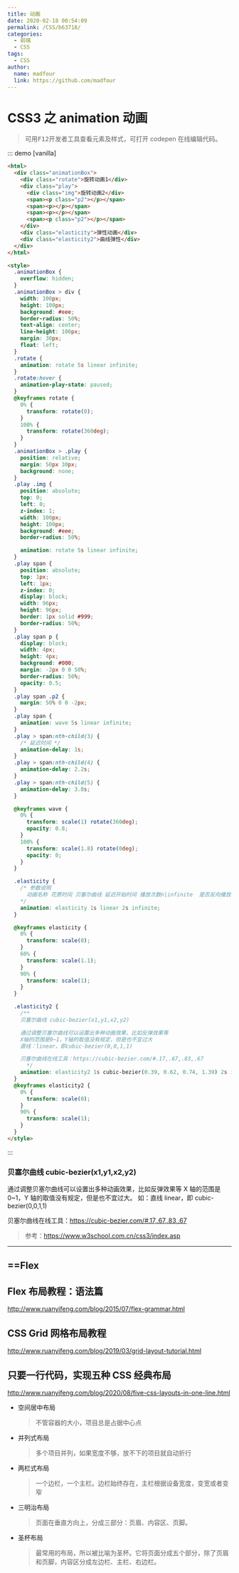 ```yaml
---
title: 动画
date: 2020-02-18 00:54:09
permalink: /CSS/b63718/
categories:
  - 前端
  - CSS
tags:
  - CSS
author:
  name: madfour
  link: https://github.com/madfour
---
```


# CSS3 之 animation 动画

> 可用<kbd>F12</kbd>开发者工具查看元素及样式，可打开 codepen 在线编辑代码。

::: demo [vanilla]

```html
<html>
  <div class="animationBox">
    <div class="rotate">旋转动画1</div>
    <div class="play">
      <div class="img">旋转动画2</div>
      <span><p class="p2"></p></span>
      <span><p></p></span>
      <span><p></p></span>
      <span><p class="p2"></p></span>
    </div>
    <div class="elasticity">弹性动画</div>
    <div class="elasticity2">曲线弹性</div>
  </div>
</html>

<style>
  .animationBox {
    overflow: hidden;
  }
  .animationBox > div {
    width: 100px;
    height: 100px;
    background: #eee;
    border-radius: 50%;
    text-align: center;
    line-height: 100px;
    margin: 30px;
    float: left;
  }
  .rotate {
    animation: rotate 5s linear infinite;
  }
  .rotate:hover {
    animation-play-state: paused;
  }
  @keyframes rotate {
    0% {
      transform: rotate(0);
    }
    100% {
      transform: rotate(360deg);
    }
  }
  .animationBox > .play {
    position: relative;
    margin: 50px 30px;
    background: none;
  }
  .play .img {
    position: absolute;
    top: 0;
    left: 0;
    z-index: 1;
    width: 100px;
    height: 100px;
    background: #eee;
    border-radius: 50%;

    animation: rotate 5s linear infinite;
  }
  .play span {
    position: absolute;
    top: 1px;
    left: 1px;
    z-index: 0;
    display: block;
    width: 96px;
    height: 96px;
    border: 1px solid #999;
    border-radius: 50%;
  }
  .play span p {
    display: block;
    width: 4px;
    height: 4px;
    background: #000;
    margin: -2px 0 0 50%;
    border-radius: 50%;
    opacity: 0.5;
  }
  .play span .p2 {
    margin: 50% 0 0 -2px;
  }
  .play span {
    animation: wave 5s linear infinite;
  }
  .play > span:nth-child(3) {
    /* 延迟时间 */
    animation-delay: 1s;
  }
  .play > span:nth-child(4) {
    animation-delay: 2.2s;
  }
  .play > span:nth-child(5) {
    animation-delay: 3.8s;
  }

  @keyframes wave {
    0% {
      transform: scale(1) rotate(360deg);
      opacity: 0.8;
    }
    100% {
      transform: scale(1.8) rotate(0deg);
      opacity: 0;
    }
  }

  .elasticity {
    /* 参数说明
      动画名称 花费时间 贝塞尔曲线 延迟开始时间 播放次数n|infinite  是否反向播放动画
    */
    animation: elasticity 1s linear 2s infinite;
  }

  @keyframes elasticity {
    0% {
      transform: scale(0);
    }
    60% {
      transform: scale(1.1);
    }
    90% {
      transform: scale(1);
    }
  }

  .elasticity2 {
    /**
    贝塞尔曲线 cubic-bezier(x1,y1,x2,y2)

    通过调整贝塞尔曲线可以设置出多种动画效果，比如反弹效果等
    X轴的范围是0~1，Y轴的取值没有规定，但是也不宜过大
    直线：linear，即cubic-bezier(0,0,1,1)

    贝塞尔曲线在线工具：https://cubic-bezier.com/#.17,.67,.83,.67
      */
    animation: elasticity2 1s cubic-bezier(0.39, 0.62, 0.74, 1.39) 2s infinite;
  }
  @keyframes elasticity2 {
    0% {
      transform: scale(0);
    }
    90% {
      transform: scale(1);
    }
  }
</style>
```

:::

### 贝塞尔曲线 cubic-bezier(x1,y1,x2,y2)

通过调整贝塞尔曲线可以设置出多种动画效果，比如反弹效果等 X 轴的范围是 0~1，Y 轴的取值没有规定，但是也不宜过大。 如：直线 linear，即 cubic-bezier(0,0,1,1)

贝塞尔曲线在线工具：<https://cubic-bezier.com/#.17,.67,.83,.67>

> 参考：<https://www.w3school.com.cn/css3/index.asp>

---

## ==Flex

## Flex 布局教程：语法篇

<http://www.ruanyifeng.com/blog/2015/07/flex-grammar.html>

## CSS Grid 网格布局教程

<http://www.ruanyifeng.com/blog/2019/03/grid-layout-tutorial.html>

## 只要一行代码，实现五种 CSS 经典布局

<http://www.ruanyifeng.com/blog/2020/08/five-css-layouts-in-one-line.html>

- 空间居中布局
  > 不管容器的大小，项目总是占据中心点
- 并列式布局
  > 多个项目并列，如果宽度不够，放不下的项目就自动折行
- 两栏式布局
  > 一个边栏，一个主栏。边栏始终存在，主栏根据设备宽度，变宽或者变窄
- 三明治布局
  > 页面在垂直方向上，分成三部分：页眉、内容区、页脚。
- 圣杯布局
  > 最常用的布局，所以被比喻为圣杯。它将页面分成五个部分，除了页眉和页脚，内容区分成左边栏、主栏、右边栏。

